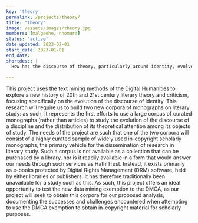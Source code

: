 ```yaml
---
key: 'theory'
permalink: /projects/theory/
title: "Theory"
image: /assets/images/theory.jpg
members: [malgeehe, nnomura]
status: 'active'
date_updated: 2023-02-01
start_date: 2023-01-01
end_date:
shortdesc: | 
  How has the discourse of theory, particularly around identity, evolved over the 20th and 21st century?
  
---
```


This project uses the text mining methods of the Digital Humanities to explore a new history of 20th and 21st century literary theory and criticism, focusing specifically on the evolution of the discourse of identity. This research will require us to build two new corpora of monographs on literary study: as such, it represents the first efforts to use a large corpus of curated monographs (rather than articles) to study the evolution of the discourse of a discipline and the distribution of its theoretical attention among its objects of study. The needs of the project are such that one of the two corpora will consist of a highly curated sample of widely used in-copyright scholarly monographs, the primary vehicle for the dissemination of research in literary study. Such a corpus is not available as a collection that can be purchased by a library, nor is it readily available in a form that would answer our needs through such services as HathiTrust. Instead, it exists primarily as e-books protected by Digital Rights Management (DRM) software, held by either libraries or publishers. It has therefore traditionally been unavailable for a study such as this. As such, this project offers an ideal opportunity to test the new data mining exemption to the DMCA, as our project will seek to obtain this corpora for our proposed analysis, documenting the successes and challenges encountered when attempting to use the DMCA exemption to obtain in-copyright material for scholarly purposes.